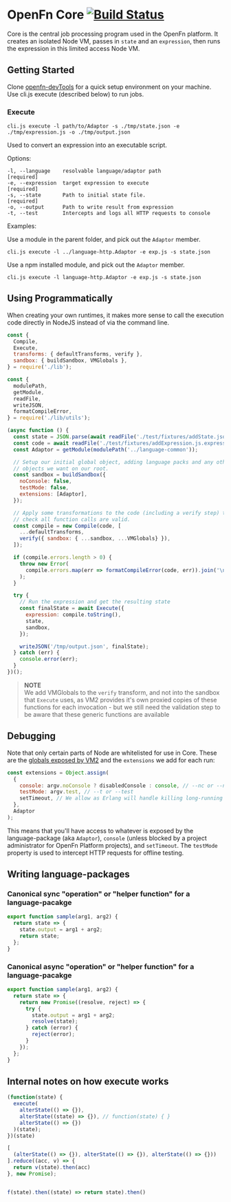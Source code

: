 # OpenFn Core [![Build Status](https://travis-ci.org/OpenFn/core.svg?branch=master)](https://travis-ci.org/OpenFn/core)

Core is the central job processing program used in the OpenFn platform. It
creates an isolated Node VM, passes in `state` and an `expression`, then runs
the expression in this limited access Node VM.

## Getting Started

Clone [openfn-devTools](https://github.com/OpenFn/openfn-devtools) for a quick
setup environment on your machine. Use cli.js execute (described below) to run
jobs.

### Execute

`cli.js execute -l path/to/Adaptor -s ./tmp/state.json -e ./tmp/expression.js -o ./tmp/output.json`

Used to convert an expression into an executable script.

Options:

```
-l, --language    resolvable language/adaptor path                [required]
-e, --expression  target expression to execute                    [required]
-s, --state       Path to initial state file.                     [required]
-o, --output      Path to write result from expression
-t, --test        Intercepts and logs all HTTP requests to console
```

Examples:

Use a module in the parent folder, and pick out the `Adaptor` member.

```
cli.js execute -l ../language-http.Adaptor -e exp.js -s state.json
```

Use a npm installed module, and pick out the `Adaptor` member.

```
cli.js execute -l language-http.Adaptor -e exp.js -s state.json
```

## Using Programmatically

When creating your own runtimes, it makes more sense to call the execution
code directly in NodeJS instead of via the command line.

```js
const {
  Compile,
  Execute,
  transforms: { defaultTransforms, verify },
  sandbox: { buildSandbox, VMGlobals },
} = require('./lib');

const {
  modulePath,
  getModule,
  readFile,
  writeJSON,
  formatCompileError,
} = require('./lib/utils');

(async function () {
  const state = JSON.parse(await readFile('./test/fixtures/addState.json'));
  const code = await readFile('./test/fixtures/addExpression.js.expression');
  const Adaptor = getModule(modulePath('../language-common'));

  // Setup our initial global object, adding language packs and any other
  // objects we want on our root.
  const sandbox = buildSandbox({
    noConsole: false,
    testMode: false,
    extensions: [Adaptor],
  });

  // Apply some transformations to the code (including a verify step) to
  // check all function calls are valid.
  const compile = new Compile(code, [
    ...defaultTransforms,
    verify({ sandbox: { ...sandbox, ...VMGlobals} }),
  ]);

  if (compile.errors.length > 0) {
    throw new Error(
      compile.errors.map(err => formatCompileError(code, err)).join('\n')
    );
  }

  try {
    // Run the expression and get the resulting state
    const finalState = await Execute({
      expression: compile.toString(),
      state,
      sandbox,
    });

    writeJSON('/tmp/output.json', finalState);
  } catch (err) {
    console.error(err);
  }
})();
```

> **NOTE**  
> We add VMGlobals to the `verify` transform, and not into
> the sandbox that `Execute` uses, as VM2 provides it's own proxied copies
> of these functions for each invocation - but we still need the validation
> step to be aware that these generic functions are available

## Debugging

Note that only certain parts of Node are whitelisted for use in Core.
These are the [globals exposed by VM2](https://github.com/patriksimek/vm2/blob/a63bef73e7239f9d14e48280b3c6f6763a5145d5/lib/main.js#L240-L265)
and the `extensions` we add for each run:

```js
const extensions = Object.assign(
  {
    console: argv.noConsole ? disabledConsole : console, // --nc or --noConsole
    testMode: argv.test, // --t or --test
    setTimeout, // We allow as Erlang will handle killing long-running VMs.
  },
  Adaptor
);
```

This means that you'll have access to whatever is exposed by the
language-package (aka `Adaptor`), `console` (unless blocked by a project
administrator for OpenFn Platform projects), and `setTimeout`. The `testMode`
property is used to intercept HTTP requests for offline testing.

## Writing language-packages

### Canonical sync "operation" or "helper function" for a language-pacakge

```js
export function sample(arg1, arg2) {
  return state => {
    state.output = arg1 + arg2;
    return state;
  };
}
```

### Canonical async "operation" or "helper function" for a language-pacakge

```js
export function sample(arg1, arg2) {
  return state => {
    return new Promise((resolve, reject) => {
      try {
        state.output = arg1 + arg2;
        resolve(state);
      } catch (error) {
        reject(error);
      }
    });
  };
}
```

## Internal notes on how execute works

```js
(function(state) {
  execute(
    alterState(() => {}),
    alterState((state) => {}), // function(state) { }
    alterState(() => {})
  )(state);
})(state)

[
  (alterState(() => {}), alterState(() => {}), alterState(() => {}))
].reduce((acc, v) => {
  return v(state).then(acc)
}, new Promise);


f(state).then((state) => return state).then()
```

